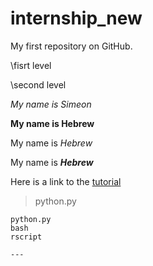 # internship_new
My first repository on GitHub.

\\fisrt level

\\second level

*My name is Simeon*

**My name is Hebrew**

My name is *Hebrew*

My name is **_Hebrew_**

Here is a link to the [tutorial](https://commonmark.org/help/)

>python.py

```
python.py
bash
rscript

---

